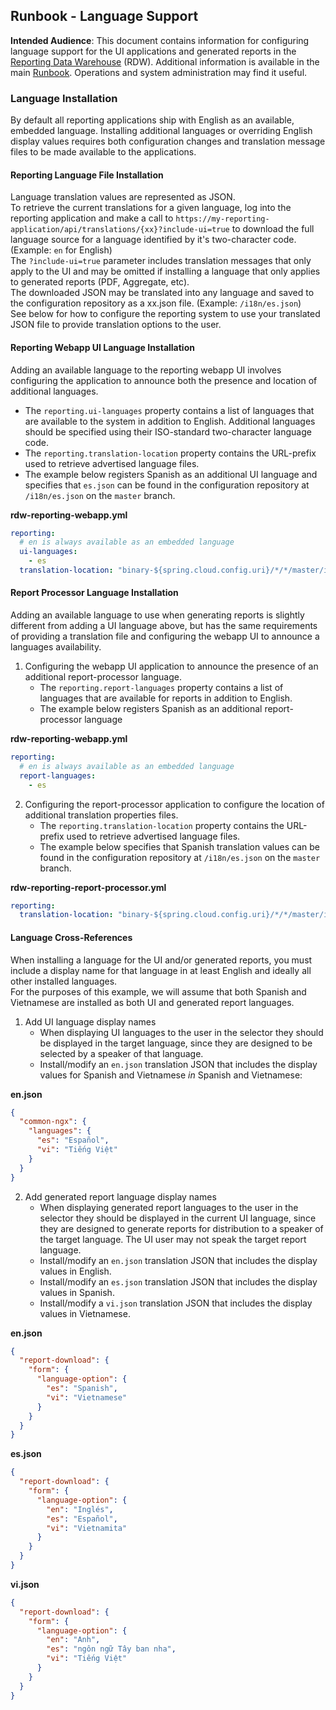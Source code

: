## Runbook - Language Support

**Intended Audience**: This document contains information for configuring language support for the UI applications and generated reports in the [Reporting Data Warehouse](../README.md) (RDW). Additional information is available in the main [Runbook](Runbook.md). Operations and system administration may find it useful.

### Language Installation
By default all reporting applications ship with English as an available, embedded language. Installing additional languages or overriding English display values requires both configuration changes and translation message files to be made available to the applications.

#### Reporting Language File Installation
Language translation values are represented as JSON.<br>
To retrieve the current translations for a given language, log into the reporting application and make a call to `https://my-reporting-application/api/translations/{xx}?include-ui=true` to download the full language source for a language identified by it's two-character code. (Example: `en` for English)<br>
The `?include-ui=true` parameter includes translation messages that only apply to the UI and may be omitted if installing a language that only applies to generated reports (PDF, Aggregate, etc).<br>
The downloaded JSON may be translated into any language and saved to the configuration repository as a xx.json file. (Example: `/i18n/es.json`)<br>
See below for how to configure the reporting system to use your translated JSON file to provide translation options to the user.

#### Reporting Webapp UI Language Installation
Adding an available language to the reporting webapp UI involves configuring the application to announce both the presence and location of additional languages.
* The `reporting.ui-languages` property contains a list of languages that are available to the system in addition to English.
  Additional languages should be specified using their ISO-standard two-character language code.
* The `reporting.translation-location` property contains the URL-prefix used to retrieve advertised language files.
* The example below registers Spanish as an additional UI language and specifies that `es.json` can be found in the
  configuration repository at `/i18n/es.json` on the `master` branch.
    
**rdw-reporting-webapp.yml**
```yaml
reporting:
  # en is always available as an embedded language
  ui-languages:
    - es
  translation-location: "binary-${spring.cloud.config.uri}/*/*/master/i18n/"
```

#### Report Processor Language Installation
Adding an available language to use when generating reports is slightly different from adding a UI language above, but has the same requirements of providing a translation file and configuring the webapp UI to announce a languages availability.
1. Configuring the webapp UI application to announce the presence of an additional report-processor language.
    * The `reporting.report-languages` property contains a list of languages that are available for reports in addition to English.
    * The example below registers Spanish as an additional report-processor language

**rdw-reporting-webapp.yml**
```yaml
reporting:
  # en is always available as an embedded language
  report-languages:
    - es
```
2. Configuring the report-processor application to configure the location of additional translation properties files.
    * The `reporting.translation-location` property contains the URL-prefix used to retrieve advertised language files.
    * The example below specifies that Spanish translation values can be found in the configuration 
    repository at `/i18n/es.json` on the `master` branch.

**rdw-reporting-report-processor.yml**
```yaml
reporting:
  translation-location: "binary-${spring.cloud.config.uri}/*/*/master/i18n/"
```

#### Language Cross-References
When installing a language for the UI and/or generated reports, you must include a display name for that language in at least English and ideally all other installed languages.<br>
For the purposes of this example, we will assume that both Spanish and Vietnamese are installed as both UI and generated report languages.

1. Add UI language display names
    * When displaying UI languages to the user in the selector they should be displayed in the target language, since they are designed to be selected by a speaker of that language.
    * Install/modify an `en.json` translation JSON that includes the display values for Spanish and Vietnamese *in* Spanish and Vietnamese:

**en.json**
```json
{
  "common-ngx": {
    "languages": {
      "es": "Español",
      "vi": "Tiếng Việt"
    }
  }
}
```

2. Add generated report language display names
    * When displaying generated report languages to the user in the selector they should be displayed in the current UI language, since they are designed to generate reports for distribution to a speaker of the target language.  The UI user may not speak the target report language.
    * Install/modify an `en.json` translation JSON that includes the display values in English.
    * Install/modify an `es.json` translation JSON that includes the display values in Spanish.
    * Install/modify a `vi.json` translation JSON that includes the display values in Vietnamese.

**en.json**
```json
{
  "report-download": {
    "form": {
      "language-option": {
        "es": "Spanish",
        "vi": "Vietnamese"
      }
    }
  }
}
```

**es.json**
```json
{
  "report-download": {
    "form": {
      "language-option": {
        "en": "Inglés",
        "es": "Español",
        "vi": "Vietnamita"
      }
    }
  }
}
```

**vi.json**
```json
{
  "report-download": {
    "form": {
      "language-option": {
        "en": "Anh",
        "es": "ngôn ngữ Tây ban nha",
        "vi": "Tiếng Việt"
      }
    }
  }
}
```